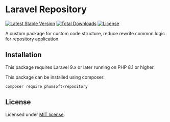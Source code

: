 # Laravel Repository

[![Latest Stable Version](https://poser.pugx.org/phumsoft/repository/v/stable)](https://packagist.org/packages/phumsoft/repository)
[![Total Downloads](https://poser.pugx.org/phumsoft/repository/downloads)](https://packagist.org/packages/phumsoft/repository)
[![License](https://poser.pugx.org/phumsoft/repository/license)](https://packagist.org/packages/phumsoft/repository)

A custom package for custom code structure, reduce rewrite common logic for repository application.

## Installation

This package requires Laravel 9.x or later running on PHP 8.1 or higher.

This package can be installed using composer:

```
composer require phumsoft/repository
```

## License

Licensed under [MIT license](http://opensource.org/licenses/MIT).
